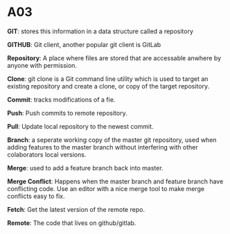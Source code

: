 # A03
<strong>GIT</strong>: stores this information in a data structure called a repository

<strong>GITHUB</strong>: Git client, another popular git client is GitLab

<strong>Repository</strong>: A place where files are stored that are accessable anwhere by anyone with permission.

<strong>Clone</strong>: git clone is a Git command line utility which is used to target an existing repository and create a clone, or copy of the target repository. 

<strong>Commit</strong>: tracks modifications of a fie. 

<strong>Push</strong>: Push commits to remote repository. 

<strong>Pull</strong>: Update local repository to the newest commit. 

<strong>Branch</strong>: a seperate working copy of the master git repository, used when adding features to the master branch without interfering with other colaborators local versions. 

<strong>Merge</strong>: used to add a feature branch back into master. 

<strong>Merge Conflict</strong>: Happens when the master branch and feature branch have conflicting code. Use an editor with a nice merge tool to make merge conflicts easy to fix. 

<strong>Fetch</strong>: Get the latest version of the remote repo.

<strong>Remote</strong>: The code that lives on github/gitlab.
